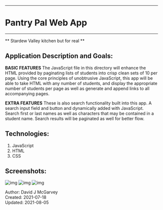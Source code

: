 -----------------------------------------
#    Pantry Pal Web App    #
-----------------------------------------

** Stardew Valley kitchen but for real **

## Application Description and Goals:

**BASIC FEATURES**
The JavaScript file in this directory will enhance the HTML provided by paginating lists of students into crisp clean sets of 10 per page. Using the core principles of unobtrusive JavaScript, this app will be able to take HTML with any number of students, and display the appropriate number of students per page as well as generate and append links to all accompanying pages.

**EXTRA FEATURES**
These is also search functionality built into this app. A search input field and button and dynamically added with JavaScript. Search first or last names as well as characters that may be contained in a student name. Search results will be paginated as well for better flow.

## Technologies:

1. JavaScript
2. HTML
3. CSS

## Screenshots:
![img](https://user-images.githubusercontent.com/42125523/72555677-ee50ca80-3851-11ea-83fb-a0c789022819.png)
![img](https://user-images.githubusercontent.com/42125523/72555678-ee50ca80-3851-11ea-9336-279b826459f3.png)
![img](https://user-images.githubusercontent.com/42125523/72555679-ee50ca80-3851-11ea-889d-295dac69ebf6.png)

Author: David J McGarvey  
Created: 2021-07-18  
Updated: 2021-08-05  

